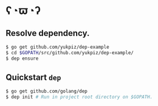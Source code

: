 # ʕ◔ϖ◔ʔ

## Resolve dependency.

```bash
$ go get github.com/yukpiz/dep-example
$ cd $GOPATH/src/github.com/yukpiz/dep-example/
$ dep ensure
```

## Quickstart `dep`

```bash
$ go get github.com/golang/dep
$ dep init # Run in project root directory on $GOPATH.
```
